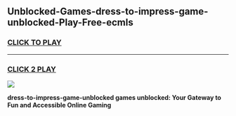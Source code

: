 
## Unblocked-Games-dress-to-impress-game-unblocked-Play-Free-ecmls
<h3>
<a href="https://premium76.site?title=dress-to-impress-game-unblocked&ref=23A">CLICK TO PLAY</a></h3>
<hr>

<h3>
<a href="https://premium76.site?title=dress-to-impress-game-unblocked&ref=23A">CLICK 2 PLAY</a>
  
</h3>

<a href="https://premium76.site?title=dress-to-impress-game-unblocked&ref=23A"><img src="https://clearcache.store/games.png"></a>


**dress-to-impress-game-unblocked games unblocked: Your Gateway to Fun and Accessible Online Gaming**

